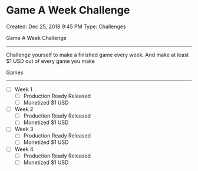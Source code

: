 # Game A Week Challenge

Created: Dec 25, 2018 9:45 PM
Type: Challenges

Game A Week Challenge

---

Challenge yourself to make a finished game every week.
And make at least $1 USD out of every game you make

Games

---

- [ ]  Week 1
    - [ ]  Production Ready Released
    - [ ]  Monetized $1 USD
- [ ]  Week 2
    - [ ]  Production Ready Released
    - [ ]  Monetized $1 USD
- [ ]  Week 3
    - [ ]  Production Ready Released
    - [ ]  Monetized $1 USD
- [ ]  Week 4
    - [ ]  Production Ready Released
    - [ ]  Monetized $1 USD